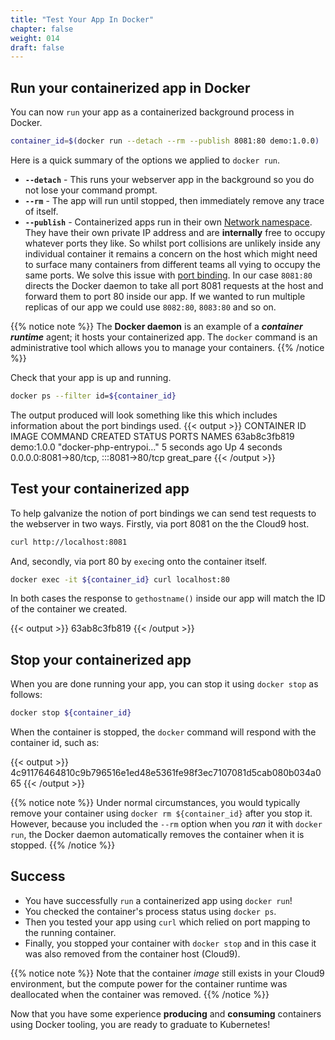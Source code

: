 ```yaml
---
title: "Test Your App In Docker"
chapter: false
weight: 014
draft: false
---
```


## Run your containerized app in Docker

You can now `run` your app as a containerized background process in Docker.
```bash
container_id=$(docker run --detach --rm --publish 8081:80 demo:1.0.0)
```

Here is a quick summary of the options we applied to `docker run`.
- **`--detach`** - This runs your webserver app in the background so you do not lose your command prompt.
- **`--rm`** - The app will run until stopped, then immediately remove any trace of itself.
- **`--publish`** - Containerized apps run in their own [Network namespace](https://en.wikipedia.org/wiki/Linux_namespaces#Network_(net)).
They have their own private IP address and are **internally** free to occupy whatever ports they like.
So whilst port collisions are unlikely inside any individual container it remains a concern on the host which might need to surface many containers from different teams all vying to occupy the same ports.
We solve this issue with [port binding](https://12factor.net/port-binding).
In our case `8081:80` directs the Docker daemon to take all port 8081 requests at the host and forward them to port 80 inside our app. If we wanted to run multiple replicas of our app we could use `8082:80`, `8083:80` and so on.

{{% notice note %}}
The **Docker daemon** is an example of a ***container runtime*** agent; it hosts your containerized app. The `docker` command is an administrative tool which allows you to manage your containers.
{{% /notice %}}

Check that your app is up and running.
```bash
docker ps --filter id=${container_id}
```

The output produced will look something like this which includes information about the port bindings used.
{{< output >}}
CONTAINER ID   IMAGE        COMMAND                  CREATED         STATUS         PORTS                                   NAMES
63ab8c3fb819   demo:1.0.0   "docker-php-entrypoi…"   5 seconds ago   Up 4 seconds   0.0.0.0:8081->80/tcp, :::8081->80/tcp   great_pare
{{< /output >}}

## Test your containerized app

To help galvanize the notion of port bindings we can send test requests to the webserver in two ways.
Firstly, via port 8081 on the the Cloud9 host.
```bash
curl http://localhost:8081
```

And, secondly, via port 80 by `exec`ing onto the container itself.
```bash
docker exec -it ${container_id} curl localhost:80
```

In both cases the response to `gethostname()` inside our app will match the ID of the container we created.

{{< output >}}
63ab8c3fb819
{{< /output >}}

## Stop your containerized app

When you are done running your app, you can stop it using `docker stop` as follows:
```bash
docker stop ${container_id}
```

When the container is stopped, the `docker` command will respond with the container id, such as:

{{< output >}}
4c91176464810c9b796516e1ed48e5361fe98f3ec7107081d5cab080b034a065
{{< /output >}}

{{% notice note %}}
Under normal circumstances, you would typically remove your container using `docker rm ${container_id}` after you stop it. However, because you included the `--rm` option when you *ran* it with `docker run`, the Docker daemon automatically removes the container when it is stopped.
{{% /notice %}}

## Success

- You have successfully `run` a containerized app using `docker run`! 
- You checked the container's process status using `docker ps`.
- Then you tested your app using `curl` which relied on port mapping to the running container.
- Finally, you stopped your container with `docker stop` and in this case it was also removed from the container host (Cloud9).

{{% notice note %}}
Note that the container *image* still exists in your Cloud9 environment, but the compute power for the container runtime was deallocated when the container was removed.
{{% /notice %}}

Now that you have some experience **producing** and **consuming** containers using Docker tooling, you are ready to graduate to Kubernetes! 

<!--

curl -LO https://storage.googleapis.com/minikube/releases/latest/minikube-linux-amd64
sudo install minikube-linux-amd64 /usr/local/bin/minikube && rm minikube-linux-amd64

minikube start
minikube docker-env > ~/.env
echo "source ~/.env" >> ~/.bashrc
source ~/.env

curl -LO "https://dl.k8s.io/release/$(curl -L -s https://dl.k8s.io/release/stable.txt)/bin/linux/amd64/kubectl"
sudo install -o root -g root -m 0755 kubectl /usr/local/bin/kubectl && rm kubectl

kubectl cluster-info

cat > ~/environment/index.php << EOF
<?php
  echo gethostname() . "\n";
?>
EOF

# test it inside Cloud9

cat > ~/environment/Dockerfile << EOF
FROM php:8.0.1-apache
COPY index.php /var/www/html/
RUN chmod a+rx *.php
EOF

docker build --tag demo:1.0.0 ~/environment/
docker images
container_id=$(docker run --detach --rm demo:1.0.0)
docker ps --filter id=${container_id}

docker exec -it ${container_id} curl localhost:80
docker stop ${container_id}

kubectl run demo --image demo:1.0.0 --image-pull-policy=Never
kubectl exec -it demo -- curl localhost:80
kubectl delete pod demo -->